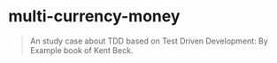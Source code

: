 # multi-currency-money

> An study case about TDD based on Test Driven Development: By Example book of Kent Beck.